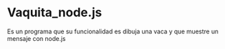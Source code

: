 # Vaquita_node.js
Es un programa que su funcionalidad es dibuja una vaca y que muestre un mensaje con node.js
